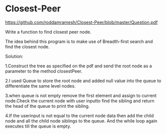 # Closest-Peer

https://github.com/roddamramesh/Closest-Peer/blob/master/Question.pdf

Write a function to find closest peer node.

The idea behind this program is to make use of Breadth-first search and find the closest node.

Solution:

1.Construct the tree as specified on the pdf and send the root node as a parameter to the method closestPeer.

2.I used Queue to store the root node and added null value into the queue to differentiate the same level nodes.

3.when queue is not empty remove the first element and assign to current node.Check the current node with user inputto find the sibling and return the head of the queue to print the sibling.

4.If the userinput is not equal to the current node data then add the child node and all the child node siblings to the queue. And the while loop again executes till the queue is empty.




